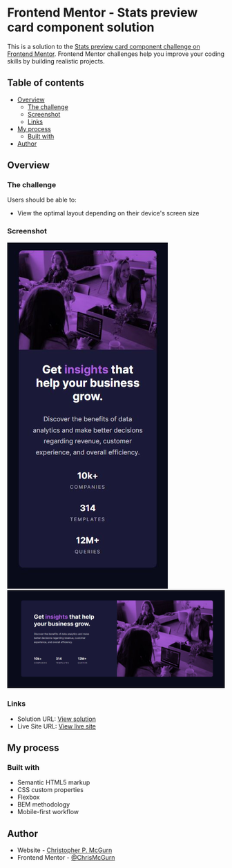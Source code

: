 # Frontend Mentor - Stats preview card component solution

This is a solution to the [Stats preview card component challenge on Frontend Mentor](https://www.frontendmentor.io/challenges/stats-preview-card-component-8JqbgoU62). Frontend Mentor challenges help you improve your coding skills by building realistic projects.

## Table of contents

- [Overview](#overview)
  - [The challenge](#the-challenge)
  - [Screenshot](#screenshot)
  - [Links](#links)
- [My process](#my-process)
  - [Built with](#built-with)
- [Author](#author)

## Overview

### The challenge

Users should be able to:

- View the optimal layout depending on their device's screen size

### Screenshot

![](./screenshot-mob.JPG)
![](./screenshot-desktop.JPG)

### Links

- Solution URL: [View solution](https://github.com/ChrisMcGurn/stats-preview-card-component)
- Live Site URL: [View live site](https://chrismcgurn.github.io/stats-preview-card-component/)

## My process

### Built with

- Semantic HTML5 markup
- CSS custom properties
- Flexbox
- BEM methodology
- Mobile-first workflow

## Author

- Website - [Christopher P. McGurn](https://github.com/ChrisMcGurn)
- Frontend Mentor - [@ChrisMcGurn](https://www.frontendmentor.io/profile/ChrisMcGurn)
